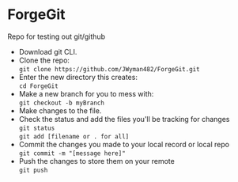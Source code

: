 # ForgeGit
Repo for testing out git/github

- Download git CLI.
- Clone the repo:  
```git clone https://github.com/JWyman482/ForgeGit.git```  
- Enter the new directory this creates:  
```cd ForgeGit```
- Make a new branch for you to mess with:  
```git checkout -b myBranch```
- Make changes to the file.  
- Check the status and add the files you'll be tracking for changes  
```git status```  
```git add [filename or . for all]```  
- Commit the changes you made to your local record or local repo  
```git commit -m "[message here]"```  
- Push the changes to store them on your remote  
```git push```



